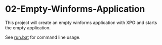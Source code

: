 # 02-Empty-Winforms-Application

This project will create an empty winforms application with XPO and starts the empty application.

See [run.bat](run.bat) for command line usage.
